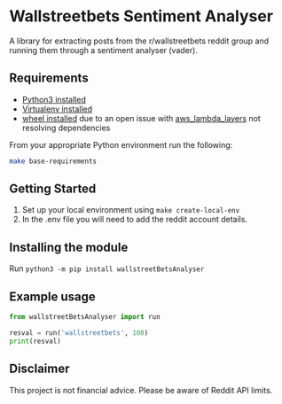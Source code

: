 # Wallstreetbets Sentiment Analyser

A library for extracting posts from the r/wallstreetbets reddit group and running them through a sentiment analyser (vader).

## Requirements

- [Python3 installed](https://www.python.org/downloads/)
- [Virtualenv installed](https://virtualenv.pypa.io/en/latest/)
- [wheel installed](https://pypi.org/project/wheel/) due to an open issue with [aws_lambda_layers](https://github.com/awslabs/aws-lambda-builders/issues/71) not resolving dependencies

From your appropriate Python environment run the following:

```bash
make base-requirements
```

## Getting Started

1. Set up your local environment using `make create-local-env`
2. In the .env file you will need to add the reddit account details.

## Installing the module

Run `python3 -m pip install wallstreetBetsAnalyser`

## Example usage

```python
from wallstreetBetsAnalyser import run

resval = run('wallstreetbets', 100)
print(resval)
```

## Disclaimer

This project is not financial advice. Please be aware of Reddit API limits.
